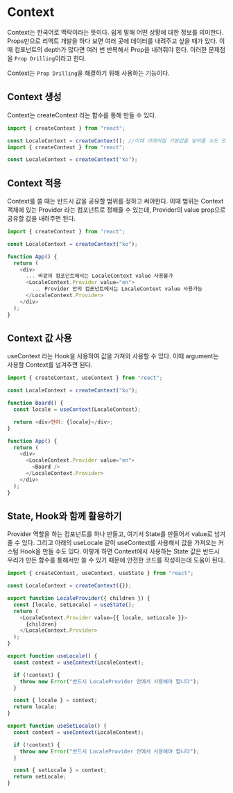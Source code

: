 # Context

Context는 한국어로 맥락이라는 뜻이다. 쉽게 말해 어떤 상황에 대한 정보를 의미한다.
Props만으로 리액트 개발을 하다 보면 여러 곳에 데이터를 내려주고 싶을 때가 있다. 이때 컴포넌트의 depth가 많다면 여러 번 반복해서 Prop을 내려줘야 한다. 이러한 문제점을 `Prop Drilling`이라고 한다.

Context는 `Prop Drilling`을 해결하기 위해 사용하는 기능이다.

## Context 생성

Context는 createContext 라는 함수를 통해 만들 수 있다.

```javascript
import { createContext } from "react";

const LocaleContext = createContext(); //이때 아래처럼 기본값을 넣어줄 수도 있다.
import { createContext } from "react";

const LocaleContext = createContext("ko");
```

## Context 적용

Context를 쓸 때는 반드시 값을 공유할 범위를 정하고 써야한다.
이때 범위는 Context 객체에 있는 Provider 라는 컴포넌트로 정해줄 수 있는데, Provider의 value prop으로 공유할 값을 내려주면 된다.

```javascript
import { createContext } from "react";

const LocaleContext = createContext("ko");

function App() {
  return (
    <div>
      ... 바깥의 컴포넌트에서는 LocaleContext value 사용불가
      <LocaleContext.Provider value="en">
        ... Provider 안의 컴포넌트에서는 LocaleContext value 사용가능
      </LocaleContext.Provider>
    </div>
  );
}
```

## Context 값 사용

useContext 라는 Hook을 사용하여 값을 가져와 사용할 수 있다.
이때 argument는 사용할 Context를 넘겨주면 된다.

```javascript
import { createContext, useContext } from "react";

const LocaleContext = createContext("ko");

function Board() {
  const locale = useContext(LocaleContext);

  return <div>언어: {locale}</div>;
}

function App() {
  return (
    <div>
      <LocaleContext.Provider value="en">
        <Board />
      </LocaleContext.Provider>
    </div>
  );
}
```

## State, Hook와 함께 활용하기

Provider 역할을 하는 컴포넌트를 하나 만들고, 여기서 State를 만들어서 value로 넘겨줄 수 있다.
그리고 아래의 useLocale 같이 useContext를 사용해서 값을 가져오는 커스텀 Hook을 만들 수도 있다. 이렇게 하면 Context에서 사용하는 State 값은 반드시 우리가 만든 함수를 통해서만 쓸 수 있기 때문에 안전한 코드를 작성하는데 도움이 된다.

```javascript
import { createContext, useContext, useState } from "react";

const LocaleContext = createContext({});

export function LocaleProvider({ children }) {
  const [locale, setLocale] = useState();
  return (
    <LocaleContext.Provider value={{ locale, setLocale }}>
      {children}
    </LocaleContext.Provider>
  );
}

export function useLocale() {
  const context = useContext(LocaleContext);

  if (!context) {
    throw new Error("반드시 LocaleProvider 안에서 사용해야 합니다");
  }

  const { locale } = context;
  return locale;
}

export function useSetLocale() {
  const context = useContext(LocaleContext);

  if (!context) {
    throw new Error("반드시 LocaleProvider 안에서 사용해야 합니다");
  }

  const { setLocale } = context;
  return setLocale;
}
```
